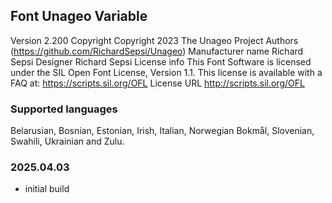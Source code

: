 ## Font  	Unageo Variable
Version	  2.200
Copyright	Copyright 2023 The Unageo Project Authors (https://github.com/RichardSepsi/Unageo)
Manufacturer name	Richard Sepsi
Designer 	Richard Sepsi
License info This Font Software is licensed under the SIL Open Font License, Version 1.1. This license is available with a FAQ at: https://scripts.sil.org/OFL
License URL  http://scripts.sil.org/OFL

### Supported languages
Belarusian, Bosnian, Estonian, Irish, Italian, Norwegian Bokmål, Slovenian, Swahili, Ukrainian and Zulu. 

### 2025.04.03
- initial build 